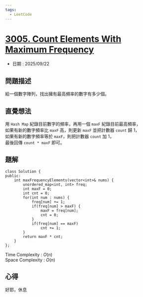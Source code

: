 ```yaml
---
tags:
  - LeetCode
---
```


# [3005. Count Elements With Maximum Frequency](https://leetcode.com/problems/count-elements-with-maximum-frequency/description/)  

+ 日期 : 2025/09/22  

## 問題描述  

給一個數字陣列，找出擁有最高頻率的數字有多少個。  

## 直覺想法  

用 `Hash Map` 紀錄目前數字的頻率，再用一個 `maxF` 紀錄目前最高頻率，  
如果有新的數字頻率比 `maxF` 高，則更新 `maxF` 並把計數器 `count` 歸 1，  
如果有新的數字頻率等於 `maxF`，則把計數器 `count` 加 1，  
最後回傳 `count * maxF` 即可。

## 題解  

```cpp=
class Solution {
public:
    int maxFrequencyElements(vector<int>& nums) {
        unordered_map<int, int> freq;
        int maxF = 0;
        int cnt = 0;
        for(int num : nums) {
            freq[num] += 1;
            if(freq[num] > maxF) {
                maxF = freq[num];
                cnt = 0;
            }
            if(freq[num] == maxF)
                cnt += 1;
        }
        return maxF * cnt;
    }
};
```

Time Complexity : $O(n)$  
Space Complexity : $O(n)$  

## 心得  

好耶，休息  

